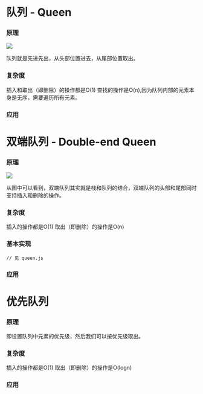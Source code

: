 
# 队列 - Queen
### 原理

![](https://user-gold-cdn.xitu.io/2019/10/16/16dd4b4add1aee89?w=1272&h=352&f=png&s=83769)

队列就是先进先出，从头部位置进去，从尾部位置取出。
### 复杂度
插入和取出（即删除）的操作都是O(1)
查找的操作是O(n),因为队列内部的元素本身是无序，需要遍历所有元素。

### 应用

# 双端队列 - Double-end Queen

### 原理
![](https://user-gold-cdn.xitu.io/2019/10/16/16dd4b69c236336e?w=1128&h=374&f=png&s=98861)

从图中可以看到，双端队列其实就是栈和队列的结合，双端队列的头部和尾部同时支持插入和删除的操作。
### 复杂度
插入的操作都是O(1)
取出（即删除）的操作是O(n)

### 基本实现

```
// 见 queen.js

```
### 应用

# 优先队列
### 原理
即设置队列中元素的优先级，然后我们可以按优先级取出。
### 复杂度
插入的操作都是O(1)
取出（即删除）的操作是O(logn)

### 应用
